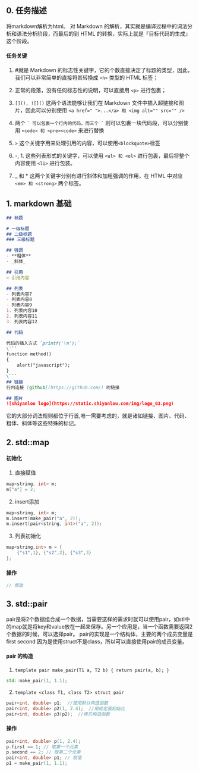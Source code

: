 ## 0. 任务描述
将markdown解析为html。
对 Markdown 的解析，其实就是编译过程中的词法分析和语法分析阶段，而最后的到 HTML 的转换，实际上就是『目标代码的生成』这个阶段。
#### 任务关键

1. #就是 Markdown 的标志性关键字，它的个数直接决定了标题的类型，因此，我们可以非常简单的直接将其转换成 ``<h>`` 类型的 HTML 标签；

2. 正常的段落，没有任何标志性的说明，可以直接用 ``<p>`` 进行包裹；

3. ``[](), ![]()`` 这两个语法能够让我们在 Markdown 文件中插入超链接和图片，因此可以分别使用 ``<a href=" ">...</a> 和 <img alt="" src="" />``

4. 两个 `` ` 可以包裹一个行内的代码，而三个 ` `` 则可以包裹一块代码段，可以分别使用 `` <code> 和 <pre><code> `` 来进行替换

5. ``>`` 这个关键字用来处理引用的内容，可以使用`` <blockquote> ``标签

6. -, 1. 这些列表形式的关键字，可以使用 ``<ul> 和 <ol>`` 进行包裹，最后将整个内容使用 ``<li>`` 进行包装。

7. _ 和 * 这两个关键字分别有进行斜体和加粗强调的作用，在 HTML 中对应 ``<em> 和 <strong>`` 两个标签。


## 1. markdown 基础
```md
## 标题

# 一级标题
## 二级标题
### 三级标题

## 强调
- **粗体**
- _斜体_

## 引用
> 引用内容

## 列表
- 列表内容7
- 列表内容8
- 列表内容9
1. 列表内容10
2. 列表内容11
3. 列表内容12

## 代码

代码的插入方式 `printf('\n');`
\```
function method()
{
    alert("javascript");
}
\```
## 链接
行内连接 [github](https://github.com/) 的链接

## 图片
![shiyanlou logo](https://static.shiyanlou.com/img/logo_03.png)
```
它的大部分词法规则都位于行首,唯一需要考虑的，就是诸如链接、图片、代码、粗体、斜体等这些特殊的标记。


## 2. std::map


#### 初始化
1. 直接赋值
```c++
map<string, int> m;
m["a"] = 2;
```
2. insert添加
```c++
map<string, int> m;
m.insert(make_pair("a", 2));
m.insert(pair<string, int>("a", 2));
```
3. 列表初始化
```c++
map<string,int> m = {
    {"s1",1}, {"s2",2}, {"s3",3}
};
```

#### 操作
```c++
// 修改

```

## 3. std::pair

pair是将2个数据组合成一个数据，当需要这样的需求时就可以使用pair，如stl中的map就是将key和value放在一起来保存。另一个应用是，当一个函数需要返回2个数据的时候，可以选择pair。 pair的实现是一个结构体，主要的两个成员变量是first second 因为是使用struct不是class，所以可以直接使用pair的成员变量。

#### pair 的构造
1. ``template pair make_pair(T1 a, T2 b) { return pair(a, b); }``
```c++
std::make_pair(1, 1.1);
```

2. ``template <class T1, class T2> struct pair``
```  c++   
pair<int, double> p1;  //使用默认构造函数
pair<int, double> p2(1, 2.4);  //用给定值初始化
pair<int, double> p3(p2);  //拷贝构造函数
```

#### 操作
```  c++   
pair<int, double> p(1, 2.4); 
p.first == 1; // 取第一个元素
p.second == 2; // 取第二个元素
pair<int, double> p1; // 赋值
p1 = make_pair(1, 1.1);
```